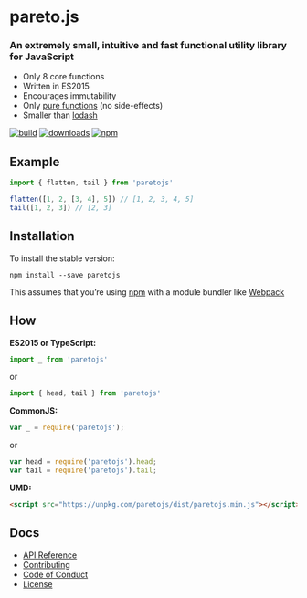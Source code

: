 # pareto.js

### An extremely small, intuitive and fast functional utility library for JavaScript

- Only 8 core functions
- Written in ES2015
- Encourages immutability
- Only [pure functions](https://en.wikipedia.org/wiki/Pure_function) (no side-effects)
- Smaller than [lodash](https://github.com/lodash/lodash)

[![build](https://img.shields.io/travis/concretesolutions/pareto.js/master.svg)](https://travis-ci.org/concretesolutions/pareto.js)
[![downloads](https://img.shields.io/npm/dm/paretojs.svg)](https://www.npmjs.com/package/paretojs)
[![npm](https://img.shields.io/npm/v/paretojs.svg)](https://www.npmjs.com/package/paretojs)

## Example

```js
import { flatten, tail } from 'paretojs'

flatten([1, 2, [3, 4], 5]) // [1, 2, 3, 4, 5]
tail([1, 2, 3]) // [2, 3]
```
## Installation

To install the stable version:

```
npm install --save paretojs
```

This assumes that you’re using [npm](https://www.npmjs.com/) with a module bundler like [Webpack](http://webpack.github.io)

## How

**ES2015 or TypeScript:**

```js
import _ from 'paretojs'
```

or

```js
import { head, tail } from 'paretojs'
```

**CommonJS:**

```js
var _ = require('paretojs');
```

or

```js
var head = require('paretojs').head;
var tail = require('paretojs').tail;
```

**UMD:**

```html
<script src="https://unpkg.com/paretojs/dist/paretojs.min.js"></script>
```

## Docs

* [API Reference](https://github.com/concretesolutions/pareto.js/blob/master/API.md)
* [Contributing](https://github.com/concretesolutions/pareto.js/blob/master/CONTRIBUTING.md)
* [Code of Conduct](https://github.com/concretesolutions/pareto.js/blob/master/CODE_OF_CONDUCT.md)
* [License](https://github.com/concretesolutions/pareto.js/blob/master/LICENSE.md)

